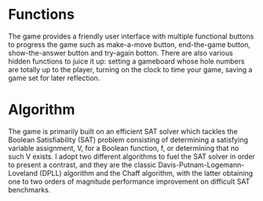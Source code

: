 # Functions
The game provides a friendly user interface with multiple functional buttons to progress the game such as make-a-move button, end-the-game button, show-the-answer button and try-again botton.
There are also various hidden functions to juice it up: setting a gameboard whose hole numbers are totally up to the player, turning on the clock to time your game, saving a game set for later reflection.
# Algorithm
The game is primarily built on an efficient SAT solver which tackles the Boolean Satisfiability (SAT) problem consisting of determining a satisfying variable assignment, V, for a Boolean function, f, or determining that no such V exists. I adopt two different algorithms to fuel the SAT solver in order to present a contrast, and they are the classic Davis-Putnam-Logemann-Loveland (DPLL) algorithm and the Chaff algorithm, with the latter obtaining one to two orders of magnitude performance 
improvement on difficult SAT benchmarks.
